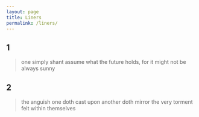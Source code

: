 ```yaml
---
layout: page
title: Liners
permalink: /liners/
---
```


## 1

> one simply shant assume what the future holds, for it might not be always sunny

## 2

> the anguish one doth cast upon another doth mirror the very torment felt within themselves
